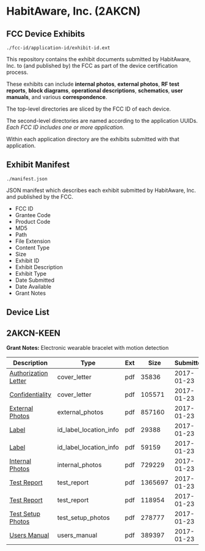 # HabitAware, Inc. (2AKCN)
## FCC Device Exhibits

```
./fcc-id/application-id/exhibit-id.ext
```

This repository contains the exhibit documents submitted by HabitAware, Inc. to (and published by) the FCC as part of the device certification process.

These exhibits can include **internal photos**, **external photos**, **RF test reports**, **block diagrams**, **operational descriptions**, **schematics**, **user manuals**, and various **correspondence**.

The top-level directories are sliced by the FCC ID of each device.

The second-level directories are named according to the application UUIDs. *Each FCC ID includes one or more application.*

Within each application directory are the exhibits submitted with that application. 

## Exhibit Manifest

```
./manifest.json
```

JSON manifest which describes each exhibit submitted by HabitAware, Inc. and published by the FCC.

- FCC ID
- Grantee Code
- Product Code
- MD5
- Path
- File Extension
- Content Type
- Size
- Exhibit ID
- Exhibit Description
- Exhibit Type
- Date Submitted
- Date Available
- Grant Notes

## Device List
## 2AKCN-KEEN
**Grant Notes:** Electronic wearable bracelet with motion detection

| Description | Type | Ext | Size | Submitted | Available |
| ----------- | ---- | --- | ---- | --------- | --------- |
| [Authorization Letter](2AKCN-KEEN/a891bc134dabe36caa3db3121b6b4e40/3268206.pdf) | cover_letter | pdf | 35836 | 2017-01-23 | 2017-01-23 |
| [Confidentiality](2AKCN-KEEN/a891bc134dabe36caa3db3121b6b4e40/3268207.pdf) | cover_letter | pdf | 105571 | 2017-01-23 | 2017-01-23 |
| [External Photos](2AKCN-KEEN/a891bc134dabe36caa3db3121b6b4e40/3268200.pdf) | external_photos | pdf | 857160 | 2017-01-23 | 2017-01-23 |
| [Label](2AKCN-KEEN/a891bc134dabe36caa3db3121b6b4e40/3268202.pdf) | id_label_location_info | pdf | 29388 | 2017-01-23 | 2017-01-23 |
| [Label](2AKCN-KEEN/a891bc134dabe36caa3db3121b6b4e40/3268203.pdf) | id_label_location_info | pdf | 59159 | 2017-01-23 | 2017-01-23 |
| [Internal Photos](2AKCN-KEEN/a891bc134dabe36caa3db3121b6b4e40/3268201.pdf) | internal_photos | pdf | 729229 | 2017-01-23 | 2017-01-23 |
| [Test Report](2AKCN-KEEN/a891bc134dabe36caa3db3121b6b4e40/3268208.pdf) | test_report | pdf | 1365697 | 2017-01-23 | 2017-01-23 |
| [Test Report](2AKCN-KEEN/a891bc134dabe36caa3db3121b6b4e40/3268209.pdf) | test_report | pdf | 118954 | 2017-01-23 | 2017-01-23 |
| [Test Setup Photos](2AKCN-KEEN/a891bc134dabe36caa3db3121b6b4e40/3268205.pdf) | test_setup_photos | pdf | 278777 | 2017-01-23 | 2017-01-23 |
| [Users Manual](2AKCN-KEEN/a891bc134dabe36caa3db3121b6b4e40/3268210.pdf) | users_manual | pdf | 389397 | 2017-01-23 | 2017-01-23 |
